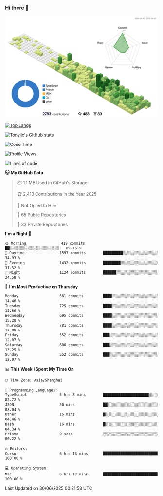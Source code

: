 ### Hi there 👋

![](./profile-3d-contrib/profile-green-animate.svg)

 

[![Top Langs](https://github-readme-stats.vercel.app/api/top-langs/?username=tonyljx)](https://github.com/anuraghazra/github-readme-stats)

![Tonyljx's GitHub stats](https://github-readme-stats.vercel.app/api?username=tonyljx&theme=default&show_icons=true)

 

<!--START_SECTION:waka-->
![Code Time](http://img.shields.io/badge/Code%20Time-1%2C372%20hrs%205%20mins-blue)

![Profile Views](http://img.shields.io/badge/Profile%20Views-1-blue)

![Lines of code](https://img.shields.io/badge/From%20Hello%20World%20I%27ve%20Written-1.9%20million%20lines%20of%20code-blue)

**🐱 My GitHub Data** 

> 📦 1.1 MB Used in GitHub's Storage 
 > 
> 🏆 2,413 Contributions in the Year 2025
 > 
> 🚫 Not Opted to Hire
 > 
> 📜 65 Public Repositories 
 > 
> 🔑 33 Private Repositories 
 > 
**I'm a Night 🦉** 

```text
🌞 Morning                419 commits         ██░░░░░░░░░░░░░░░░░░░░░░░   09.16 % 
🌆 Daytime                1597 commits        █████████░░░░░░░░░░░░░░░░   34.93 % 
🌃 Evening                1432 commits        ████████░░░░░░░░░░░░░░░░░   31.32 % 
🌙 Night                  1124 commits        ██████░░░░░░░░░░░░░░░░░░░   24.58 % 
```
📅 **I'm Most Productive on Thursday** 

```text
Monday                   661 commits         ████░░░░░░░░░░░░░░░░░░░░░   14.46 % 
Tuesday                  725 commits         ████░░░░░░░░░░░░░░░░░░░░░   15.86 % 
Wednesday                695 commits         ████░░░░░░░░░░░░░░░░░░░░░   15.20 % 
Thursday                 781 commits         ████░░░░░░░░░░░░░░░░░░░░░   17.08 % 
Friday                   552 commits         ███░░░░░░░░░░░░░░░░░░░░░░   12.07 % 
Saturday                 606 commits         ███░░░░░░░░░░░░░░░░░░░░░░   13.25 % 
Sunday                   552 commits         ███░░░░░░░░░░░░░░░░░░░░░░   12.07 % 
```


📊 **This Week I Spent My Time On** 

```text
🕑︎ Time Zone: Asia/Shanghai

💬 Programming Languages: 
TypeScript               5 hrs 8 mins        █████████████████████░░░░   82.72 % 
JSON                     30 mins             ██░░░░░░░░░░░░░░░░░░░░░░░   08.04 % 
Other                    16 mins             █░░░░░░░░░░░░░░░░░░░░░░░░   04.46 % 
Bash                     16 mins             █░░░░░░░░░░░░░░░░░░░░░░░░   04.34 % 
Prisma                   0 secs              ░░░░░░░░░░░░░░░░░░░░░░░░░   00.22 % 

🔥 Editors: 
Cursor                   6 hrs 13 mins       █████████████████████████   100.00 % 

💻 Operating System: 
Mac                      6 hrs 13 mins       █████████████████████████   100.00 % 
```


 Last Updated on 30/06/2025 00:21:58 UTC
<!--END_SECTION:waka-->
